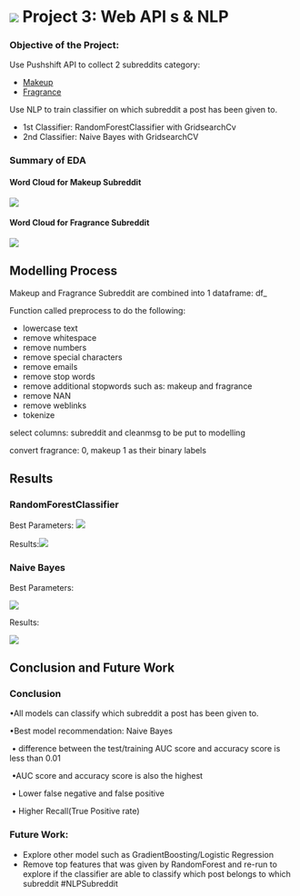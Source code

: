 

# ![](https://ga-dash.s3.amazonaws.com/production/assets/logo-9f88ae6c9c3871690e33280fcf557f33.png) **Project 3: Web API s & NLP**

### Objective of the Project:

Use Pushshift API to collect 2 subreddits category: 

* [Makeup](https://www.reddit.com/r/Makeup/) 
* [Fragrance](https://www.reddit.com/r/fragrance/)

Use NLP to train classifier on which subreddit a post has been given to. 

* 1st Classifier: RandomForestClassifier with GridsearchCv
* 2nd Classifier: Naive Bayes with GridsearchCV 

### Summary of EDA

#### Word Cloud for Makeup Subreddit

![](https://github.com/siti-alawiyah/projects/blob/master/Project_3%20NLP%20and%20webscrapping%20on%20Subreddit/Images/makeup%20word%20cloud.png)

#### Word Cloud for Fragrance Subreddit

![](https://github.com/siti-alawiyah/projects/blob/master/Project_3%20NLP%20and%20webscrapping%20on%20Subreddit/Images/fragrance%20word%20cloud.png)

## Modelling Process

Makeup and Fragrance Subreddit are combined into 1 dataframe: df_

Function called preprocess to do the following:

* lowercase text
* remove whitespace
* remove numbers
* remove special characters
* remove emails
* remove stop words
* remove additional stopwords such as: makeup and fragrance
* remove NAN
* remove weblinks
* tokenize

select columns: subreddit and cleanmsg to be put to modelling

convert fragrance: 0, makeup 1 as their binary labels



## Results

### RandomForestClassifier

Best Parameters: ![](https://github.com/siti-alawiyah/projects/blob/master/Project_3%20NLP%20and%20webscrapping%20on%20Subreddit/Images/rf%20bestparams.png)

Results:![](https://github.com/siti-alawiyah/projects/blob/master/Project_3%20NLP%20and%20webscrapping%20on%20Subreddit/Images/rf%20results.png)

### Naive Bayes

Best Parameters: 

![](https://github.com/siti-alawiyah/projects/blob/master/Project_3%20NLP%20and%20webscrapping%20on%20Subreddit/Images/nb%20bestparams.png)

Results:

![](https://github.com/siti-alawiyah/projects/blob/master/Project_3%20NLP%20and%20webscrapping%20on%20Subreddit/Images/nb%20results.png)

## Conclusion and Future Work

### Conclusion

•All models can classify which subreddit a post has been given to.

•Best model recommendation: Naive Bayes

​	• difference between the test/training AUC score and accuracy score is less than 0.01 

​	•AUC score and accuracy score is also the highest

​	• Lower false negative and false positive

​	• Higher Recall(True Positive rate) 



### Future Work:

* Explore other model such as GradientBoosting/Logistic Regression
* Remove top features that was given by RandomForest and re-run to explore if the classifier are able to classify which post belongs to which subreddit
#NLPSubreddit
